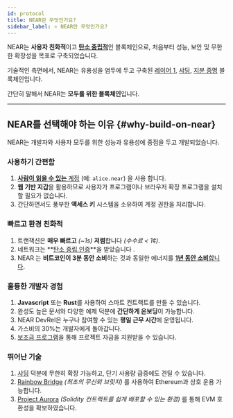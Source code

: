```yaml
---
id: protocol
title: NEAR란 무엇인가요?
sidebar_label: ⭐ NEAR란 무엇인가요?
---
```


NEAR는 **사용자 친화적**이고 [**탄소 중립적**](https://near.org/blog/near-climate-neutral-product/)인 블록체인으로, 처음부터 성능, 보안 및 무한한 확장성을 목표로 구축되었습니다.

기술적인 측면에서, NEAR는 유용성을 염두에 두고 구축된 [레이어 1](https://blockchain-comparison.com/blockchain-protocols/), [샤딩](https://near.org/blog/near-launches-nightshade-sharding-paving-the-way-for-mass-adoption), [지분 증명](https://en.wikipedia.org/wiki/Proof_of_stake) 블록체인입니다.

간단히 말해서 NEAR는 **모두를 위한 블록체인**입니다.

<hr class="subsection" />

## NEAR를 선택해야 하는 이유 {#why-build-on-near}
NEAR는 개발자와 사용자 모두를 위한 성능과 유용성에 중점을 두고 개발되었습니다.

### 사용하기 간편함
1. [**사람이 읽을 수 있는** 계정](./accounts/introduction.md#human-readable-accountsaccount-idmd) (예: `alice.near`) 을 사용 합니다.
2. **웹 기반 지갑**을 활용하므로 사용자가 프로그램이나 브라우저 확장 프로그램을 설치할 필요가 없습니다.
3. 간단하면서도 풍부한 **액세스 키** 시스템을 소유하여 계정 권한을 처리합니다.

### 빠르고 환경 친화적
1. 트랜잭션은 **매우 빠르고** _(~1s)_ **저렴**합니다 _(수수료 < 1¢)_.
2. 네트워크는 **[탄소 중립 인증](https://near.org/blog/the-near-blockchain-is-climate-neutral/)**을 받았습니다 .
3. NEAR 는 **비트코인이 3분 동안 소비**하는 것과 동일한 에너지를 [**1년 동안 소비**합니다](https://medium.com/nearprotocol/how-near-went-carbon-neutral-e656db96da47#:~:text=The%20firm%20found%20that%20NEAR,PoS%20technology%20instead%20of%20PoW).

### 훌륭한 개발자 경험
1. **Javascript** 또는 **Rust**를 사용하여 스마트 컨트랙트를 만들 수 있습니다.
2. 완성도 높은 문서와 다양한 예제 덕분에 **간단하게 온보딩**이 가능합니다.
3. NEAR DevRel은 누구나 참여할 수 있는 **평일 근무 시간**에 운영됩니다.
4. 가스비의 30%는 개발자에게 돌아갑니다.
5. [보조금 프로그램](http://near.org/grants)을 통해 프로젝트 자금을 지원받을 수 있습니다.

### 뛰어난 기술
1. [샤딩](https://near.org/blog/near-launches-nightshade-sharding-paving-the-way-for-mass-adoption) 덕분에 무한히 확장 가능하고, 단기 사용량 급증에도 견딜 수 있습니다.
2. [Rainbow Bridge](https://rainbowbridge.app/transfer) _(최초의 무신뢰 브릿지)_ 를 사용하여 Ethereum과 상호 운용 가능합니다.
3. [Project Aurora](http://www.aurora.dev) _(Solidity 컨트랙트를 쉽게 배포할 수 있는 환경)_ 를 통해 EVM 호환성을 확보하였습니다.
